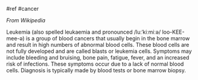 #ref #cancer 

_From Wikipedia_

Leukemia (also spelled leukaemia and pronounced /luːˈkiːmiːə/ loo-KEE-mee-ə) is a group of blood cancers that usually begin in the bone marrow and result in high numbers of abnormal blood cells. These blood cells are not fully developed and are called blasts or leukemia cells. Symptoms may include bleeding and bruising, bone pain, fatigue, fever, and an increased risk of infections. These symptoms occur due to a lack of normal blood cells. Diagnosis is typically made by blood tests or bone marrow biopsy.